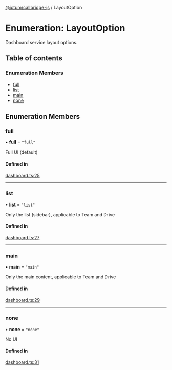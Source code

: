 [@iotum/callbridge-js](../README.md) / LayoutOption

# Enumeration: LayoutOption

Dashboard service layout options.

## Table of contents

### Enumeration Members

- [full](LayoutOption.md#full)
- [list](LayoutOption.md#list)
- [main](LayoutOption.md#main)
- [none](LayoutOption.md#none)

## Enumeration Members

### full

• **full** = ``"full"``

Full UI (default)

#### Defined in

[dashboard.ts:25](https://github.com/iotum/callbridge-js/blob/42fdce2/src/dashboard.ts#L25)

___

### list

• **list** = ``"list"``

Only the list (sidebar), applicable to Team and Drive

#### Defined in

[dashboard.ts:27](https://github.com/iotum/callbridge-js/blob/42fdce2/src/dashboard.ts#L27)

___

### main

• **main** = ``"main"``

Only the main content, applicable to Team and Drive

#### Defined in

[dashboard.ts:29](https://github.com/iotum/callbridge-js/blob/42fdce2/src/dashboard.ts#L29)

___

### none

• **none** = ``"none"``

No UI

#### Defined in

[dashboard.ts:31](https://github.com/iotum/callbridge-js/blob/42fdce2/src/dashboard.ts#L31)

